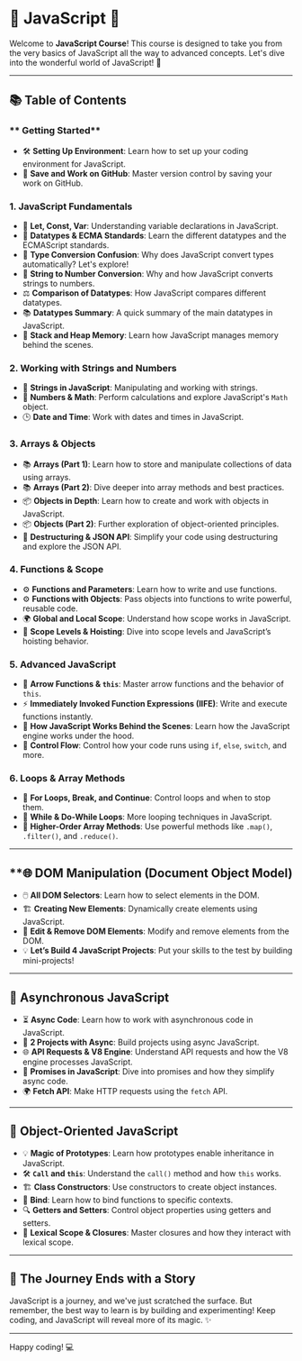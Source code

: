 # 🌟 JavaScript  🌟

Welcome to **JavaScript Course**! This course is designed to take you from the very basics of JavaScript all the way to advanced concepts. Let's dive into the wonderful world of JavaScript! 🚀

---

## 📚 Table of Contents

### ** Getting Started**
- 🛠️ **Setting Up Environment**: Learn how to set up your coding environment for JavaScript.
- 💾 **Save and Work on GitHub**: Master version control by saving your work on GitHub.

### **1. JavaScript Fundamentals**
- 🔑 **Let, Const, Var**: Understanding variable declarations in JavaScript.
- 🧩 **Datatypes & ECMA Standards**: Learn the different datatypes and the ECMAScript standards.
- 🔄 **Type Conversion Confusion**: Why does JavaScript convert types automatically? Let's explore!
- 🔢 **String to Number Conversion**: Why and how JavaScript converts strings to numbers.
- ⚖️ **Comparison of Datatypes**: How JavaScript compares different datatypes.
- 📚 **Datatypes Summary**: A quick summary of the main datatypes in JavaScript.
- 🧠 **Stack and Heap Memory**: Learn how JavaScript manages memory behind the scenes.

### **2. Working with Strings and Numbers**
- 📝 **Strings in JavaScript**: Manipulating and working with strings.
- 🔢 **Numbers & Math**: Perform calculations and explore JavaScript's `Math` object.
- 🕒 **Date and Time**: Work with dates and times in JavaScript.

### **3. Arrays & Objects**
- 📚 **Arrays (Part 1)**: Learn how to store and manipulate collections of data using arrays.
- 📚 **Arrays (Part 2)**: Dive deeper into array methods and best practices.
- 📦 **Objects in Depth**: Learn how to create and work with objects in JavaScript.
- 📦 **Objects (Part 2)**: Further exploration of object-oriented principles.
- 🧩 **Destructuring & JSON API**: Simplify your code using destructuring and explore the JSON API.

### **4. Functions & Scope**
- ⚙️ **Functions and Parameters**: Learn how to write and use functions.
- ⚙️ **Functions with Objects**: Pass objects into functions to write powerful, reusable code.
- 🌍 **Global and Local Scope**: Understand how scope works in JavaScript.
- 🚀 **Scope Levels & Hoisting**: Dive into scope levels and JavaScript’s hoisting behavior.

### **5. Advanced JavaScript**
- 🏹 **Arrow Functions & `this`**: Master arrow functions and the behavior of `this`.
- ⚡ **Immediately Invoked Function Expressions (IIFE)**: Write and execute functions instantly.
- 🧠 **How JavaScript Works Behind the Scenes**: Learn how the JavaScript engine works under the hood.
- 🔁 **Control Flow**: Control how your code runs using `if`, `else`, `switch`, and more.

### **6. Loops & Array Methods**
- 🔄 **For Loops, Break, and Continue**: Control loops and when to stop them.
- 🔁 **While & Do-While Loops**: More looping techniques in JavaScript.
- 🚀 **Higher-Order Array Methods**: Use powerful methods like `.map()`, `.filter()`, and `.reduce()`.

---

## **🌐 **DOM Manipulation** (Document Object Model)
- 🖱️ **All DOM Selectors**: Learn how to select elements in the DOM.
- 🏗️ **Creating New Elements**: Dynamically create elements using JavaScript.
- 📝 **Edit & Remove DOM Elements**: Modify and remove elements from the DOM.
- 💡 **Let’s Build 4 JavaScript Projects**: Put your skills to the test by building mini-projects!

---

## 🔄 **Asynchronous JavaScript**
- ⏳ **Async Code**: Learn how to work with asynchronous code in JavaScript.
- 🚀 **2 Projects with Async**: Build projects using async JavaScript.
- 🌐 **API Requests & V8 Engine**: Understand API requests and how the V8 engine processes JavaScript.
- 🤝 **Promises in JavaScript**: Dive into promises and how they simplify async code.
- 🌍 **Fetch API**: Make HTTP requests using the `fetch` API.

---

## 🧩 **Object-Oriented JavaScript**
- 💡 **Magic of Prototypes**: Learn how prototypes enable inheritance in JavaScript.
- 🛠️ **`Call` and `this`**: Understand the `call()` method and how `this` works.
- 🏗️ **Class Constructors**: Use constructors to create object instances.
- 🔗 **Bind**: Learn how to bind functions to specific contexts.
- 🔍 **Getters and Setters**: Control object properties using getters and setters.
- 🧠 **Lexical Scope & Closures**: Master closures and how they interact with lexical scope.

---

## 🎉 **The Journey Ends with a Story**  
JavaScript is a journey, and we've just scratched the surface. But remember, the best way to learn is by building and experimenting! Keep coding, and JavaScript will reveal more of its magic. ✨

---

Happy coding! 💻
